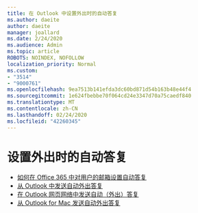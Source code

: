 ```yaml
---
title: 在 Outlook 中设置外出时的自动答复
ms.author: daeite
author: daeite
manager: joallard
ms.date: 2/24/2020
ms.audience: Admin
ms.topic: article
ROBOTS: NOINDEX, NOFOLLOW
localization_priority: Normal
ms.custom:
- "3514"
- "9000761"
ms.openlocfilehash: 9ea7513b141efda3dc60bd871d54b163b48e44f4
ms.sourcegitcommit: 1e624fbebbe70f064cd24e3347d70a75caedf840
ms.translationtype: MT
ms.contentlocale: zh-CN
ms.lasthandoff: 02/24/2020
ms.locfileid: "42260345"
---
```

# <a name="set-up-out-of-office-automatic-replies"></a>设置外出时的自动答复

- [如何在 Office 365 中对用户的邮箱设置自动答复](https://docs.microsoft.com/exchange/troubleshoot/configure-mailboxes/set-automatic-replies)
- [从 Outlook 中发送自动外出答复](https://support.office.com/article/9742f476-5348-4f9f-997f-5e208513bd67)
- [在 Outlook 网页网络中发送自动（外出）答复](https://support.office.com/article/0c193ab0-b9e1-4058-84be-a5b014242290)
- [从 Outlook for Mac 发送自动外出答复](https://support.office.com/article/4e07ab75-beda-4f9e-bcdc-44471ebacdee)